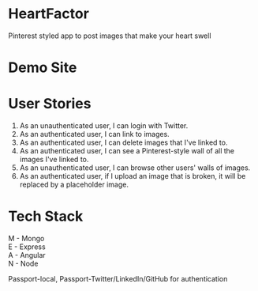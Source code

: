 # HeartFactor
Pinterest styled app to post images that make your heart swell

# Demo Site


# User Stories
1. As an unauthenticated user, I can login with Twitter.
2. As an authenticated user, I can link to images.
3. As an authenticated user, I can delete images that I've linked to.
4. As an authenticated user, I can see a Pinterest-style wall of all the images I've linked to.
5. As an unauthenticated user, I can browse other users' walls of images.
6. As an authenticated user, if I upload an image that is broken, it will be replaced by a placeholder image.

# Tech Stack
M - Mongo  
E - Express  
A - Angular  
N - Node

Passport-local, Passport-Twitter/LinkedIn/GitHub  for authentication

